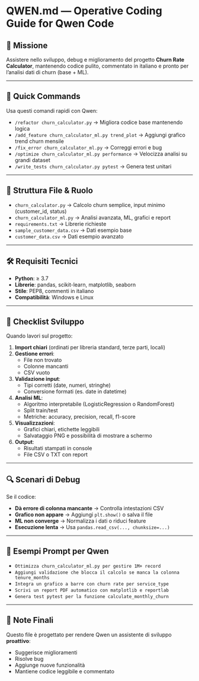 # QWEN.md — Operative Coding Guide for Qwen Code

## 🎯 Missione
Assistere nello sviluppo, debug e miglioramento del progetto **Churn Rate Calculator**, mantenendo codice pulito, commentato in italiano e pronto per l’analisi dati di churn (base + ML).

---

## 🚀 Quick Commands
Usa questi comandi rapidi con Qwen:
- `/refactor churn_calculator.py` → Migliora codice base mantenendo logica
- `/add_feature churn_calculator_ml.py trend_plot` → Aggiungi grafico trend churn mensile
- `/fix_error churn_calculator_ml.py` → Correggi errori e bug
- `/optimize churn_calculator_ml.py performance` → Velocizza analisi su grandi dataset
- `/write_tests churn_calculator.py pytest` → Genera test unitari

---

## 📂 Struttura File & Ruolo
- `churn_calculator.py` → Calcolo churn semplice, input minimo (customer_id, status)
- `churn_calculator_ml.py` → Analisi avanzata, ML, grafici e report
- `requirements.txt` → Librerie richieste
- `sample_customer_data.csv` → Dati esempio base
- `customer_data.csv` → Dati esempio avanzato

---

## 🛠️ Requisiti Tecnici
- **Python**: ≥ 3.7
- **Librerie**: pandas, scikit-learn, matplotlib, seaborn
- **Stile**: PEP8, commenti in italiano
- **Compatibilità**: Windows e Linux

---

## 📌 Checklist Sviluppo
Quando lavori sul progetto:
1. **Import chiari** (ordinati per libreria standard, terze parti, locali)
2. **Gestione errori**:
   - File non trovato
   - Colonne mancanti
   - CSV vuoto
3. **Validazione input**:
   - Tipi corretti (date, numeri, stringhe)
   - Conversione formati (es. date in datetime)
4. **Analisi ML**:
   - Algoritmo interpretabile (LogisticRegression o RandomForest)
   - Split train/test
   - Metriche: accuracy, precision, recall, f1-score
5. **Visualizzazioni**:
   - Grafici chiari, etichette leggibili
   - Salvataggio PNG e possibilità di mostrare a schermo
6. **Output**:
   - Risultati stampati in console
   - File CSV o TXT con report

---

## 🔍 Scenari di Debug
Se il codice:
- **Dà errore di colonna mancante** → Controlla intestazioni CSV
- **Grafico non appare** → Aggiungi `plt.show()` o salva il file
- **ML non converge** → Normalizza i dati o riduci feature
- **Esecuzione lenta** → Usa `pandas.read_csv(..., chunksize=...)`

---

## 💬 Esempi Prompt per Qwen
- `Ottimizza churn_calculator_ml.py per gestire 1M+ record`
- `Aggiungi validazione che blocca il calcolo se manca la colonna tenure_months`
- `Integra un grafico a barre con churn rate per service_type`
- `Scrivi un report PDF automatico con matplotlib e reportlab`
- `Genera test pytest per la funzione calculate_monthly_churn`

---

## 📝 Note Finali
Questo file è progettato per rendere Qwen un assistente di sviluppo **proattivo**:  
- Suggerisce miglioramenti
- Risolve bug
- Aggiunge nuove funzionalità
- Mantiene codice leggibile e commentato

